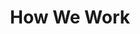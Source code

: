 ---
title: "How We Work"
meta_title: "How We Work"
description: "How We Work"
image: "/images/avatar.png"
enable: true
draft: false
services:
  - name: Fully Managed DevOps Services
    content: We will serve as your internal DevOps team, responsible for designing, managing, and preserving your infrastructure, regardless of whether you have a  pre-existing platform or are in the early stages of product development. We will provide our own recommended tools, procedural guidelines, and proposed work methods, while tailoring our strategy to accommodate your unique requirements.
  - name: DevOps Team Augmentation
    content: In case you lack the time or resources to undergo the process of recruiting new personnel, we can offer supplementary assistance to your current in-house DevOps team. We will enhance the existing team with specialized skills and knowledge, along with extra resources, to aid in managing infrastructure and streamlining processes. We provide effective support to help you manage your backlog, freeing up your time and energy to focus on new opportunities and growth for your business.
---